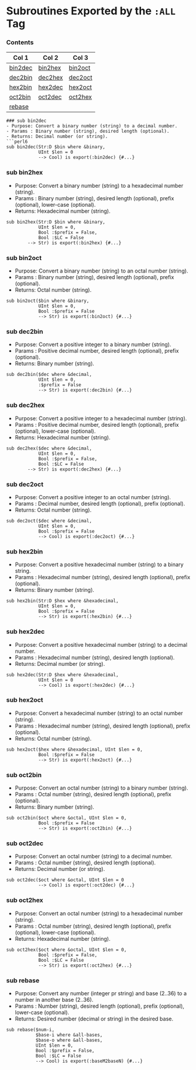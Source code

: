# Subroutines Exported by the `:ALL` Tag

### Contents

| Col 1 | Col 2 | Col 3 |
| --- | --- | --- |
| [bin2dec](#bin2dec) | [bin2hex](#bin2hex) | [bin2oct](#bin2oct) |
| [dec2bin](#dec2bin) | [dec2hex](#dec2hex) | [dec2oct](#dec2oct) |
| [hex2bin](#hex2bin) | [hex2dec](#hex2dec) | [hex2oct](#hex2oct) |
| [oct2bin](#oct2bin) | [oct2dec](#oct2dec) | [oct2hex](#oct2hex) |
| [rebase](#rebase) |  |  |

```
### sub bin2dec
- Purpose: Convert a binary number (string) to a decimal number.
- Params : Binary number (string), desired length (optional).
- Returns: Decimal number (or string).
```perl6
sub bin2dec(Str:D $bin where &binary,
            UInt $len = 0
            --> Cool) is export(:bin2dec) {#...}
```
### sub bin2hex
- Purpose: Convert a binary number (string) to a hexadecimal number (string).
- Params : Binary number (string), desired length (optional), prefix (optional), lower-case (optional).
- Returns: Hexadecimal number (string).
```perl6
sub bin2hex(Str:D $bin where &binary,
            UInt $len = 0,
            Bool :$prefix = False,
            Bool :$LC = False
	    --> Str) is export(:bin2hex) {#...}
```
### sub bin2oct
- Purpose: Convert a binary number (string) to an octal number (string).
- Params : Binary number (string), desired length (optional), prefix (optional).
- Returns: Octal number (string).
```perl6
sub bin2oct($bin where &binary,
            UInt $len = 0,
            Bool :$prefix = False
            --> Str) is export(:bin2oct) {#...}
```
### sub dec2bin
- Purpose: Convert a positive integer to a binary number (string).
- Params : Positive decimal number, desired length (optional), prefix (optional).
- Returns: Binary number (string).
```perl6
sub dec2bin($dec where &decimal,
            UInt $len = 0,
            :$prefix = False
            --> Str) is export(:dec2bin) {#...}
```
### sub dec2hex
- Purpose: Convert a positive integer to a hexadecimal number (string).
- Params : Positive decimal number, desired length (optional), prefix (optional), lower-case (optional).
- Returns: Hexadecimal number (string).
```perl6
sub dec2hex($dec where &decimal,
            UInt $len = 0,
            Bool :$prefix = False,
            Bool :$LC = False
	    --> Str) is export(:dec2hex) {#...}
```
### sub dec2oct
- Purpose: Convert a positive integer to an octal number (string).
- Params : Decimal number, desired length (optional), prefix (optional).
- Returns: Octal number (string).
```perl6
sub dec2oct($dec where &decimal,
            UInt $len = 0,
            Bool :$prefix = False
            --> Cool) is export(:dec2oct) {#...}
```
### sub hex2bin
- Purpose: Convert a positive hexadecimal number (string) to a binary string.
- Params : Hexadecimal number (string), desired length (optional), prefix (optional).
- Returns: Binary number (string).
```perl6
sub hex2bin(Str:D $hex where &hexadecimal,
            UInt $len = 0,
            Bool :$prefix = False
            --> Str) is export(:hex2bin) {#...}
```
### sub hex2dec
- Purpose: Convert a positive hexadecimal number (string) to a decimal number.
- Params : Hexadecimal number (string), desired length (optional).
- Returns: Decimal number (or string).
```perl6
sub hex2dec(Str:D $hex where &hexadecimal,
            UInt $len = 0
            --> Cool) is export(:hex2dec) {#...}
```
### sub hex2oct
- Purpose: Convert a hexadecimal number (string) to an octal number (string).
- Params : Hexadecimal number (string), desired length (optional), prefix (optional).
- Returns: Octal number (string).
```perl6
sub hex2oct($hex where &hexadecimal, UInt $len = 0,
            Bool :$prefix = False
            --> Str) is export(:hex2oct) {#...}
```
### sub oct2bin
- Purpose: Convert an octal number (string) to a binary number (string).
- Params : Octal number (string), desired length (optional), prefix (optional).
- Returns: Binary number (string).
```perl6
sub oct2bin($oct where &octal, UInt $len = 0,
            Bool :$prefix = False
            --> Str) is export(:oct2bin) {#...}
```
### sub oct2dec
- Purpose: Convert an octal number (string) to a decimal number.
- Params : Octal number (string), desired length (optional).
- Returns: Decimal number (or string).
```perl6
sub oct2dec($oct where &octal, UInt $len = 0
            --> Cool) is export(:oct2dec) {#...}
```
### sub oct2hex
- Purpose: Convert an octal number (string) to a hexadecimal number (string).
- Params : Octal number (string), desired length (optional), prefix (optional), lower-case (optional).
- Returns: Hexadecimal number (string).
```perl6
sub oct2hex($oct where &octal, UInt $len = 0,
            Bool :$prefix = False,
            Bool :$LC = False
            --> Str) is export(:oct2hex) {#...}
```
### sub rebase
- Purpose: Convert any number (integer pr string) and base (2..36) to a number in another base (2..36).
- Params : Number (string), desired length (optional), prefix (optional), lower-case (optional).
- Returns: Desired number (decimal or string) in the desired base.
```perl6
sub rebase($num-i,
           $base-i where &all-bases,
           $base-o where &all-bases,
           UInt $len = 0,
           Bool :$prefix = False,
           Bool :$LC = False
           --> Cool) is export(:baseM2baseN) {#...}
```
